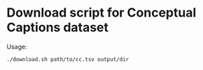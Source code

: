# Download script for Conceptual Captions dataset

Usage: 
```bash
./download.sh path/to/cc.tsv output/dir
```

